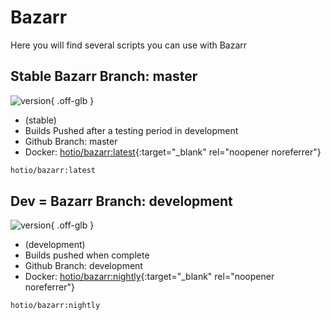 # Bazarr

Here you will find several scripts you can use with Bazarr

## Stable Bazarr Branch: master

![version](https://img.shields.io/badge/dynamic/json?query=%24.version&url=https%3A%2F%2Fraw.githubusercontent.com%2Fhotio%2Fbazarr%2Frelease%2FVERSION.json&label=Latest%20Version&style=for-the-badge&color=4051B5){ .off-glb }

- (stable)
- Builds Pushed after a testing period in development
- Github Branch: master
- Docker: [hotio/bazarr:latest](https://hotio.dev/containers/bazarr/){:target="_blank" rel="noopener noreferrer"}

```bash
hotio/bazarr:latest
```

## Dev = Bazarr Branch: development

![version](https://img.shields.io/badge/dynamic/json?query=%24.version&url=https%3A%2F%2Fraw.githubusercontent.com%2Fhotio%2Fbazarr%2Fnightly%2FVERSION.json&label=Latest%20Version&style=for-the-badge&color=4051B5){ .off-glb }

- (development)
- Builds pushed when complete
- Github Branch: development
- Docker: [hotio/bazarr:nightly](https://hotio.dev/containers/bazarr/){:target="_blank" rel="noopener noreferrer"}

```bash
hotio/bazarr:nightly
```
